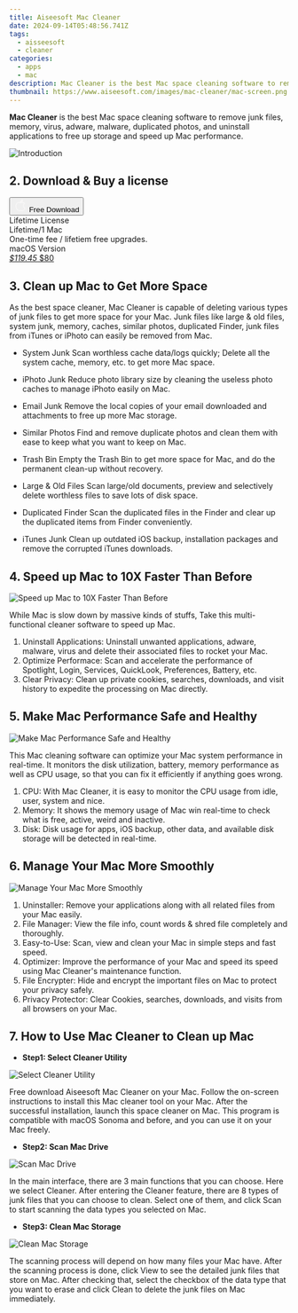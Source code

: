 ```yaml
---
title: Aiseesoft Mac Cleaner
date: 2024-09-14T05:48:56.741Z
tags: 
  - aisseesoft
  - cleaner
categories: 
  - apps
  - mac
description: Mac Cleaner is the best Mac space cleaning software to remove junk files, memory, virus, adware, malware, duplicated photos, and uninstall applications to free up storage and speed up Mac performance.
thumbnail: https://www.aiseesoft.com/images/mac-cleaner/mac-screen.png
---
```


**Mac Cleaner** is the best Mac space cleaning software to remove junk files, memory, virus, adware, malware, duplicated photos, and uninstall applications to free up storage and speed up Mac performance.

![Introduction](https://www.aiseesoft.com/images/video-repair/banner-pic.svg)

## 2. Download & Buy a license

<div class="mx-auto flex items-center justify-center space-x-4">
  <button 
  onclick="javascript:window.open('https://secure.2checkout.com/order/checkout.php?PRODS=4718313&QTY=1&COUPON=AISEOHC&DESIGN_TYPE=2&SHORT_FORM=1&AFFILIATE=108875&CART=1', '_blank');
    window.open('https://download.aiseesoft.com/mac/mac-cleaner.dmg', '_blank');void(0);"
  class="flex flex-row font-bold rounded-lg text-lg w-48 h-16 bg-[#FF8014] text-[#ffffff] items-center justify-center p-2">
    <svg width="24px" height="24px" viewBox="0 0 24 24" xmlns="http://www.w3.org/2000/svg" color="#ffffff" fill="none" stroke="currentColor" stroke-width="3" stroke-linecap="round" stroke-linejoin="round"><path d="M16 2C16.3632 4.17921 14.0879 5.83084 12.8158 6.57142C12.4406 6.78988 12.0172 6.5117 12.0819 6.08234C12.2993 4.63878 13.0941 2.00008 16 2Z" stroke="#f8f7f7" stroke-width="1.5"></path><path d="M9 6.5C9.89676 6.5 10.6905 6.69941 11.2945 6.92013C12.0563 7.19855 12.9437 7.19854 13.7055 6.92012C14.3094 6.6994 15.1032 6.5 15.9999 6.5C17.0852 6.5 18.4649 7.08889 19.4999 8.26666C16 11 17 15.5 20.269 16.6916C19.2253 19.5592 17.2413 21.5 15.4999 21.5C13.9999 21.5 14 20.8 12.5 20.8C11 20.8 11 21.5 9.5 21.5C7 21.5 4 17.5 4 12.5C4 8.5 7 6.5 9 6.5Z" stroke="#f8f7f7" stroke-width="1.5"></path></svg>    
    <span class="font-medium mx-auto">Free Download</span>  
  </button>
</div>

<div class="mx-auto flex items-center justify-center">
  <div class="m-8 grid grid-cols-1 gap-6 xl:grid-cols-1">
    <div class="flex w-full flex-col rounded-2xl bg-[#ffffff] text-[#374151] shadow-xl xl:w-96">
      <div class="flex h-full flex-col p-8">
        <div class="pb-6 text-3xl font-bold">Lifetime License</div>
        <div class="pb-12 text-lg">
          Lifetime/1 Mac
          <div class="text-xs">One-time fee / lifetiem free upgrades.</div>
          <div class="text-xs">macOS Version</div>
        </div>
        <div class="flex flex-col gap-3 text-base"></div>
        <div class="flex flex-grow"></div>
        <div class="flex pt-10">
          <a href="https://secure.2checkout.com/order/checkout.php?PRODS=4718313&QTY=1&COUPON=AISEOHC&DESIGN_TYPE=2&SHORT_FORM=1&AFFILIATE=108875&CART=1" class="w-full transform cursor-pointer rounded-lg bg-[#7e22ce] p-3 text-center text-xl font-bold !text-[#ffffff] !no-underline transition-transform hover:bg-purple-800 active:scale-95"> 
           <em class="text-base line-through !text-[#c5c5c5]">$119.45</em>
            $80
          </a>
        </div>
      </div>
    </div>  
  </div>
</div>

## 3. Clean up Mac to Get More Space

As the best space cleaner, Mac Cleaner is capable of deleting various types of junk files to get more space for your Mac. Junk files like large & old files, system junk, memory, caches, similar photos, duplicated Finder, junk files from iTunes or iPhoto can easily be removed from Mac.

- System Junk
Scan worthless cache data/logs quickly; Delete all the system cache, memory, etc. to get more Mac space.

- iPhoto Junk
Reduce photo library size by cleaning the useless photo caches to manage iPhoto easily on Mac.

- Email Junk
Remove the local copies of your email downloaded and attachments to free up more Mac storage.

- Similar Photos
Find and remove duplicate photos and clean them with ease to keep what you want to keep on Mac.

- Trash Bin
Empty the Trash Bin to get more space for Mac, and do the permanent clean-up without recovery.

- Large & Old Files
Scan large/old documents, preview and selectively delete worthless files to save lots of disk space.

- Duplicated Finder
Scan the duplicated files in the Finder and clear up the duplicated items from Finder conveniently.

- iTunes Junk
Clean up outdated iOS backup, installation packages and remove the corrupted iTunes downloads.

## 4. Speed up Mac to 10X Faster Than Before

![Speed up Mac to 10X Faster Than Before](https://www.aiseesoft.com/images/mac-cleaner/speed-up-mac.png)

While Mac is slow down by massive kinds of stuffs, Take this multi-functional cleaner software to speed up Mac.

1. Uninstall Applications: Uninstall unwanted applications, adware, malware, virus and delete their associated files to rocket your Mac.
1. Optimize Performace: Scan and accelerate the performance of Spotlight, Login, Services, QuickLook, Preferences, Battery, etc.
1. Clear Privacy: Clean up private cookies, searches, downloads, and visit history to expedite the processing on Mac directly.

## 5. Make Mac Performance Safe and Healthy

![Make Mac Performance Safe and Healthy](https://www.aiseesoft.com/images/mac-cleaner/keep-mac-healthy.png)

This Mac cleaning software can optimize your Mac system performance in real-time. It monitors the disk utilization, battery, memory performance as well as CPU usage, so that you can fix it efficiently if anything goes wrong.

1. CPU: With Mac Cleaner, it is easy to monitor the CPU usage from idle, user, system and nice.
1. Memory: It shows the memory usage of Mac win real-time to check what is free, active, weird and inactive.
1. Disk: Disk usage for apps, iOS backup, other data, and available disk storage will be detected in real-time.

## 6. Manage Your Mac More Smoothly

![Manage Your Mac More Smoothly](https://www.aiseesoft.com/images/mac-cleaner/mac-cleaner-icon.png)

1. Uninstaller: Remove your applications along with all related files from your Mac easily.
1. File Manager: View the file info, count words & shred file completely and thoroughly.
1. Easy-to-Use: Scan, view and clean your Mac in simple steps and fast speed.
1. Optimizer: Improve the performance of your Mac and speed its speed using Mac Cleaner's maintenance function.
1. File Encrypter: Hide and encrypt the important files on Mac to protect your privacy safely.
1. Privacy Protector: Clear Cookies, searches, downloads, and visits from all browsers on your Mac.

## 7. How to Use Mac Cleaner to Clean up Mac

- **Step1: Select Cleaner Utility** 

![Select Cleaner Utility](https://www.aiseesoft.com/images/mac-cleaner/select-mac-cleaner.jpg)

Free download Aiseesoft Mac Cleaner on your Mac. Follow the on-screen instructions to install this Mac cleaner tool on your Mac. After the successful installation, launch this space cleaner on Mac. This program is compatible with macOS Sonoma and before, and you can use it on your Mac freely.

- **Step2: Scan Mac Drive**

![Scan Mac Drive](https://www.aiseesoft.com/images/mac-cleaner/mac-cleaner-main-interface.jpg)

In the main interface, there are 3 main functions that you can choose. Here we select Cleaner. After entering the Cleaner feature, there are 8 types of junk files that you can choose to clean. Select one of them, and click Scan to start scanning the data types you selected on Mac.

- **Step3: Clean Mac Storage**

![Clean Mac Storage](https://www.aiseesoft.com/images/mac-cleaner/clean-system-cache.jpg)

The scanning process will depend on how many files your Mac have. After the scanning process is done, click View to see the detailed junk files that store on Mac. After checking that, select the checkbox of the data type that you want to erase and click Clean to delete the junk files on Mac immediately.

<ins class="adsbygoogle"
      style="display:block"
      data-ad-client="ca-pub-7571918770474297"
      data-ad-slot="8358498916"
      data-ad-format="auto"
      data-full-width-responsive="true"></ins>



